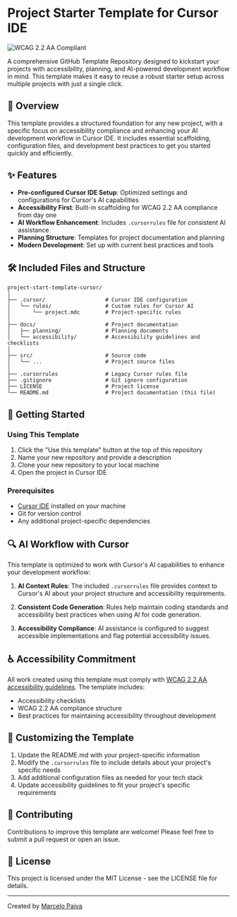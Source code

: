 # Project Starter Template for Cursor IDE

<img src="https://img.shields.io/badge/Accessibility-WCAG%202.2%20AA-brightgreen" alt="WCAG 2.2 AA Compliant">

A comprehensive GitHub Template Repository designed to kickstart your projects with accessibility, planning, and AI-powered development workflow in mind. This template makes it easy to reuse a robust starter setup across multiple projects with just a single click.

## 🌟 Overview

This template provides a structured foundation for any new project, with a specific focus on accessibility compliance and enhancing your AI development workflow in Cursor IDE. It includes essential scaffolding, configuration files, and development best practices to get you started quickly and efficiently.

## ✨ Features

- **Pre-configured Cursor IDE Setup**: Optimized settings and configurations for Cursor's AI capabilities
- **Accessibility First**: Built-in scaffolding for WCAG 2.2 AA compliance from day one
- **AI Workflow Enhancement**: Includes `.cursorrules` file for consistent AI assistance
- **Planning Structure**: Templates for project documentation and planning
- **Modern Development**: Set up with current best practices and tools

## 🛠️ Included Files and Structure

```
project-start-template-cursor/
│
├── .cursor/                   # Cursor IDE configuration
│   └── rules/                 # Custom rules for Cursor AI
│       └── project.mdc        # Project-specific rules
│
├── docs/                      # Project documentation
│   ├── planning/              # Planning documents
│   └── accessibility/         # Accessibility guidelines and checklists
│
├── src/                       # Source code
│   └── ...                    # Project source files
│
├── .cursorrules               # Legacy Cursor rules file
├── .gitignore                 # Git ignore configuration
├── LICENSE                    # Project license
└── README.md                  # Project documentation (this file)
```

## 🚀 Getting Started

### Using This Template

1. Click the "Use this template" button at the top of this repository
2. Name your new repository and provide a description
3. Clone your new repository to your local machine
4. Open the project in Cursor IDE

### Prerequisites

- [Cursor IDE](https://cursor.sh/) installed on your machine
- Git for version control
- Any additional project-specific dependencies

## 🔍 AI Workflow with Cursor

This template is optimized to work with Cursor's AI capabilities to enhance your development workflow:

1. **AI Context Rules**: The included `.cursorrules` file provides context to Cursor's AI about your project structure and accessibility requirements.

2. **Consistent Code Generation**: Rules help maintain coding standards and accessibility best practices when using AI for code generation.

3. **Accessibility Compliance**: AI assistance is configured to suggest accessible implementations and flag potential accessibility issues.

## ♿ Accessibility Commitment

All work created using this template must comply with [WCAG 2.2 AA accessibility guidelines](https://www.w3.org/WAI/standards-guidelines/wcag/). The template includes:

- Accessibility checklists
- WCAG 2.2 AA compliance structure
- Best practices for maintaining accessibility throughout development

## 📝 Customizing the Template

1. Update the README.md with your project-specific information
2. Modify the `.cursorrules` file to include details about your project's specific needs
3. Add additional configuration files as needed for your tech stack
4. Update accessibility guidelines to fit your project's specific requirements

## 🤝 Contributing

Contributions to improve this template are welcome! Please feel free to submit a pull request or open an issue.

## 📄 License

This project is licensed under the MIT License - see the LICENSE file for details.

---

Created by [Marcelo Paiva](https://github.com/mpaiva)
